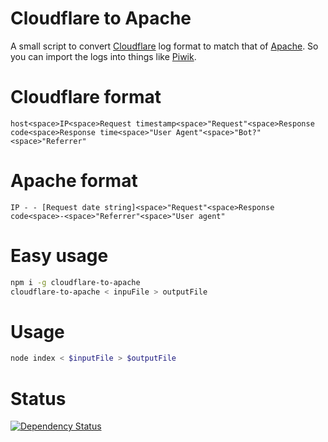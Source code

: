 Cloudflare to Apache
=====================

A small script to convert [Cloudflare](http://www.cloudflare.com) log format to match that of [Apache](http://httpd.apache.org). So you can import the logs into things like [Piwik](http://piwik.org).

# Cloudflare format

```
host<space>IP<space>Request timestamp<space>"Request"<space>Response code<space>Response time<space>"User Agent"<space>"Bot?"<space>"Referrer"
```

# Apache format

```
IP - - [Request date string]<space>"Request"<space>Response code<space>-<space>"Referrer"<space>"User agent"
```

# Easy usage

```bash
npm i -g cloudflare-to-apache
cloudflare-to-apache < inpuFile > outputFile
```

# Usage

```bash
node index < $inputFile > $outputFile
```

# Status

[![Dependency Status](https://david-dm.org/surevine/cloudflare-to-apache.svg)](https://david-dm.org/surevine/cloudflare-to-apache)